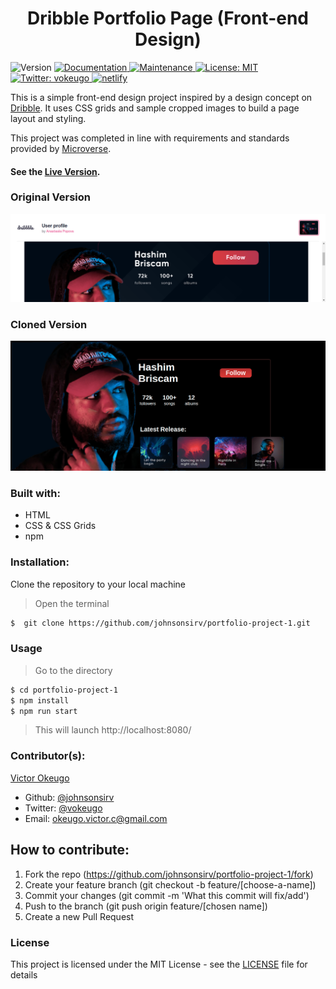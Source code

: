 <h1 align="center">Dribble Portfolio Page (Front-end Design)</h1>
<p>
  <img alt="Version" src="https://img.shields.io/badge/version-1.0.0-blue.svg?cacheSeconds=2592000" />
  <a href="https://github.com/johnsonsirv/portfolio-project-1#readme" target="_blank">
    <img alt="Documentation" src="https://img.shields.io/badge/documentation-yes-brightgreen.svg" />
  </a>
  <a href="https://github.com/johnsonsirv/portfolio-project-1/graphs/commit-activity" target="_blank">
    <img alt="Maintenance" src="https://img.shields.io/badge/Maintained%3F-yes-green.svg" />
  </a>
  <a href="https://github.com/johnsonsirv/portfolio-project-1/blob/master/LICENSE" target="_blank">
    <img alt="License: MIT" src="https://img.shields.io/github/license/johnsonsirv/portfolio-project-1" />
  </a>
  <a href="https://twitter.com/vokeugo" target="_blank">
    <img alt="Twitter: vokeugo" src="https://img.shields.io/twitter/follow/vokeugo.svg?style=social" />
  </a>
  <a href="https://twitter.com/vokeugo" target="_blank">
    <img alt="netlify" src="https://api.netlify.com/api/v1/badges/c9424649-60c1-4860-aeb2-a1dfede32144/deploy-status" />
  </a>

</p>

<p>
This is a simple front-end design project inspired by a design concept on <a href="https://dribbble.com/shots/9636254-User-profile/attachments/1664646?mode=media">Dribble</a>. It uses CSS grids and sample cropped images to build a page layout and styling.

This project was completed in line with requirements and standards provided by [Microverse](https://www.microverse.org/ 'The Global School for Remote Software Developers!').
</p>

#### See the [Live Version](https://rawcdn.githack.com/johnsonsirv/portfolio-project-1/a7b3c4e4cb02b8073a0ed5ce2b32d097e68e3b75/index.html).

### Original Version
 <a href="https://dribbble.com/shots/9636254-User-profile/attachments/1664646?mode=media" target="_blank">
    <img alt="portfolio-project" src="https://github.com/johnsonsirv/portfolio-project-1/blob/master/docs/original_portfolio_image.png" />
  </a>
  
### Cloned Version
 <a href="https://rawcdn.githack.com/johnsonsirv/portfolio-project-1/a7b3c4e4cb02b8073a0ed5ce2b32d097e68e3b75/index.html" target="_blank">
    <img alt="portfolio-project" src="https://github.com/johnsonsirv/portfolio-project-1/blob/master/docs/portfolio_project.png" />
  </a>
  
### Built with:

- HTML
- CSS & CSS Grids
- npm

### Installation:

Clone the repository to your local machine

> Open the terminal

```sh
$  git clone https://github.com/johnsonsirv/portfolio-project-1.git
```

### Usage

> Go to the directory

```sh
$ cd portfolio-project-1
$ npm install
$ npm run start
```

> This will launch http://localhost:8080/

### Contributor(s):

[Victor Okeugo](https://angel.co/u/victorokeugo/)

- Github: [@johnsonsirv](https://github.com/johnsonsirv)
- Twitter: [@vokeugo](https://twitter.com/@vokeugo/)
- Email: [okeugo.victor.c@gmail.com]()

## How to contribute:

1. Fork the repo (https://github.com/johnsonsirv/portfolio-project-1/fork)
2. Create your feature branch (git checkout -b feature/[choose-a-name])
3. Commit your changes (git commit -m 'What this commit will fix/add')
4. Push to the branch (git push origin feature/[chosen name])
5. Create a new Pull Request

### License

This project is licensed under the MIT License - see the [LICENSE](./LICENSE.md) file for details
